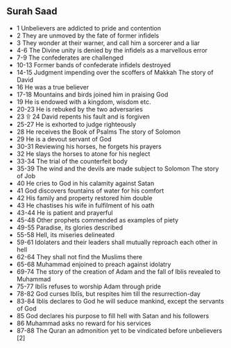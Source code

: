 ## Surah Saad
* 1 Unbelievers are addicted to pride and contention
* 2 They are unmoved by the fate of former infidels
* 3 They wonder at their warner, and call him a sorcerer and a liar
* 4-6 The Divine unity is denied by the infidels as a marvellous error
* 7-9 The confederates are challenged
* 10-13 Former bands of confederate infidels destroyed
* 14-15 Judgment impending over the scoffers of Makkah The story of David
* 16 He was a true believer
* 17-18 Mountains and birds joined him in praising God
* 19 He is endowed with a kingdom, wisdom etc.
* 20-23 He is rebuked by the two adversaries
* 23 ۩ 24 David repents his fault and is forgiven
* 25-27 He is exhorted to judge righteously
* 28 He receives the Book of Psalms The story of Solomon
* 29 He is a devout servant of God
* 30-31 Reviewing his horses, he forgets his prayers
* 32 He slays the horses to atone for his neglect
* 33-34 The trial of the counterfeit body
* 35-39 The wind and the devils are made subject to Solomon The story of Job
* 40 He cries to God in his calamity against Satan
* 41 God discovers fountains of water for his comfort
* 42 His family and property restored him double
* 43 He chastises his wife in fulfilment of his oath
* 43-44 He is patient and prayerful
* 45-48 Other prophets commended as examples of piety
* 49-55 Paradise, its glories described
* 55-58 Hell, its miseries delineated
* 59-61 Idolaters and their leaders shall mutually reproach each other in hell
* 62-64 They shall not find the Muslims there
* 65-68 Muhammad enjoined to preach against idolatry
* 69-74 The story of the creation of Adam and the fall of Iblis revealed to Muhammad
* 75-77 Iblīs refuses to worship Adam through pride
* 78-82 God curses Iblīs, but respites him till the resurrection-day
* 83-84 Iblís declares to God he will seduce mankind, except the servants of God
* 85 God declares his purpose to fill hell with Satan and his followers
* 86 Muhammad asks no reward for his services
* 87-88 The Quran an admonition yet to be vindicated before unbelievers [2]
